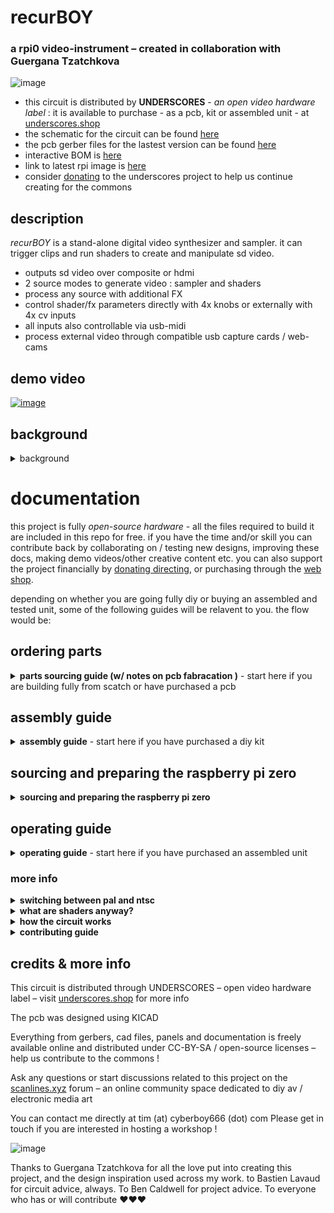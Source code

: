 # recurBOY

### a rpi0 video-instrument – created in collaboration with Guergana Tzatchkova

![image](https://user-images.githubusercontent.com/12017938/207971116-0152edc6-6a2f-4f87-9789-778365fedfdc.png)


- this circuit is distributed by __UNDERSCORES__ - _an open video hardware label_ : it is available to purchase - as a pcb, kit or assembled unit - at [underscores.shop](https://underscores.shop/recurboy/)
- the schematic for the circuit can be found [here](/hardware/schematic.pdf)
- the pcb gerber files for the lastest version can be found [here](/hardware/gerber_latest.zip)
- interactive BOM is [here](https://htmlpreview.github.io/?https://github.com/cyberboy666/recurBOY/blob/main/hardware/bom/ibom.html)
- link to latest rpi image is [here](https://github.com/cyberboy666/recurBOY/releases/tag/v2.1.1)
- consider [donating](https://opencollective.com/underscores) to the underscores project to help us continue creating for the commons

## description

_recurBOY_ is a stand-alone digital video synthesizer and sampler. it can trigger clips and run shaders to create and manipulate sd video. 

- outputs sd video over composite or hdmi
- 2 source modes to generate video : sampler and shaders
- process any source with additional FX
- control shader/fx parameters directly with 4x knobs or externally with 4x cv inputs
- all inputs also controllable via usb-midi
- process external video through compatible usb capture cards / web-cams


## demo video

[![image](https://github.com/cyberboy666/recurBOY/assets/12017938/df34ddad-48bd-4a7d-adc8-c07fd9fc4830)](https://videos.scanlines.xyz/w/5WkEcwTpqrN5Nh6LpczcTi)


## background

<details><summary>background</summary>

recurBOY was originally designed in 2019 by tim & guergana to be built together with others in group workshop soldering sessions - the design is a spinoff from [r_e_c_u_r](https://github.com/cyberboy666/r_e_c_u_r) an existing project tim created and maintains. r_e_c_u_r is simple to assemble but more complex to operate due to its scope and customizablity. recurBOY distills the best parts, aiming to be simpler and more beginner friendly. it uses cheaper parts and runs on a raspberry pi zero which can be a fraction the price of the pi3 used in r_e_c_u_r.


</details>

# documentation

this project is fully _open-source hardware_ - all the files required to build it are included in this repo for free. if you have the time and/or skill you can contribute back by collaborating on / testing new designs, improving these docs, making demo videos/other creative content etc. you can also support the project financially by [donating directing](https://opencollective.com/underscores), or purchasing through the [web shop](https://underscores.shop).

depending on whether you are going fully diy or buying an assembled and tested unit, some of the following guides will be relavent to you. the flow would be:

## ordering parts

<details><summary><b>parts sourcing guide (w/ notes on pcb fabracation )</b> - start here if you are building fully from scatch or have purchased a pcb</summary>

i try to source all the parts i can from either:
- [tayda](https://www.taydaelectronics.com/) ; cheaper for common parts like resistors etc, also good for mechanical parts like switches and buttons
- [mouser](https://www.mouser.de/) ; has lots more options, speciality video ic's, can sometimes cost more (free shipping on orders over 50euros)
- other ; ocationally there will be parts which will need to be sourced elsewhere - usaully either aliexpress, ebay or amazon etc...

take a look at the [full_bom](/hardware/bom/full_bom.csv) for this project to see where i am sourcing each part from
  

## import into tayda

- go to the [tayda quick order](https://www.taydaelectronics.com/quick-order/) and in bottom corner choose _add from file_
- select the file [tayda_bom.csv](./hardware/bom/tayda_bom.csv) in the BOM folder (you will have to download it first or clone this repo)
- after importing select _add to cart_
- __NOTE:__ the minimum value for resistors is 10, so you may need to modify these values to add to cart (or if they are already modified here you will need to see the  full_bom for actual part QTY) 

- OPTIONAL: it is a good idea to add some dip-ic sockets and 2.54pin headers/sockets to your tayda order if you dont have them around already
  
## import into mouser

- go to [mouser bom tool](https://nz.mouser.com/Bom/) and click _upload spreadsheet_
- select the file [mouser_bom.csv](./hardware/bom/mouser_bom.csv) in this folder (you will have to download it first or clone this repo), then _upload my spreadsheet_ and _next_
- ensure that __Mouser Part Number__ is selected in the dropdown above the first row, then _next_, _process_
- if everything looks correct can now put _add to basket_

## sourcing __other__ specific parts

the recurBOY has a few less common parts that can not be found at either tayda or mouser.

### 1.8 inch tft display (ST7735S)

i use the [cuiisw](https://www.aliexpress.com/item/32996979276.html?spm=a2g0o.order_list.order_list_main.54.7f261802dUZENo) on _aliexpress_ - however there are many different brands with compatable products, both on ali, amazon and ebay etc...

to tell if a display you are looking at is compatable, check for the following things:
- 1.8inch in size (128x160px), rgb and tft - _not_ oled etc
- uses ST7735S driver over SPI
- pins order match the cuiisw one: __GND | VDD | SCL | SDA | RST | DC | CS | BLK__

![image](https://user-images.githubusercontent.com/12017938/207747804-26faaa6e-4a90-4c68-87eb-1ffc2de48d17.png)

![image](https://user-images.githubusercontent.com/12017938/207747759-d8ddd5a7-f43c-4782-8fd7-5ee011fd5943.png)

for example, i can tell that the [waveshare](https://www.waveshare.com/1.8inch-lcd-module.htm) version is __NOT__ compatable, since although the size and type and driver all match, the _pin order is different_ (they break the pins out to: _BL | RST | DC | CS | CL | DIN | GND | VCC_ )

(this is a shame since i usually recommend waveshare as a reliable supply for these kinds of things if people are less happy to source through ali)

### 5 way tact switch

to save space on the interface we used this 5 way tact switch (10x10mm through hole) - also sourced from [aliexpress](https://www.aliexpress.com/item/4000590085207.html) - you can find these on other places such as amazon and ebay aswell.

![image](https://user-images.githubusercontent.com/12017938/207749550-0d12a8e7-d50b-4868-9567-5842c159ec25.png)

main thing to look for here is that they are the right size, and the switch is through hole (tht) - as there are other surface mount versions around too.

### other parts to source

- 2x20 pin header [from tayda](https://www.taydaelectronics.com/2x20-pin-2-54mm-double-row-female-pin-header.html) if your rpi_zero doesnt come with this, + strip of [header pins](https://www.taydaelectronics.com/40-pin-2-54-mm-single-row-pin-header-strip.html) you can cut two from to solder onto the tv_out pins, 
- caps for the 12x12mm switches can be found on [tayda](https://www.taydaelectronics.com/electromechanical/switches-key-pad/tact-switch/round-tactile-push-button-cap-blue-color.html) in a few differnt colours. also can be got on ali/elsewhere
- caps for the 5way tact switch can also be found on [aliexpress](https://www.aliexpress.com/item/32810107963.html) or elsewhere Diameter: __8.5 MM * 10.5 MM high Inner hole: 3.1 * 3.1 MM__
- the __raspberry pi zero__ itself - see [here](/README.md#sourcing-and-preparing-the-raspberry-pi-zero)

# ordering pcbs

you can support this project by buying individual pcbs from the [shop](https://underscores.shop). if you would rather have pcbs fabricated from gerbers directly the file you need is [here](/hardware/gerber_latest.zip) 

- i get my pcbs fabricated from [jlcpcb](https://cart.jlcpcb.com/quote) - 5 is the minumum order per design
- upload the zip file with the `add gerber file` button
- the default settings are mostly fine - set the __PCB Qty__ and __PCB Color__ settings (you can check that the file looks correct with pcb veiwer)
- it may be best to combine orders with other pcbs you want to have fab'd since the shipping can cost more than the items - also orginising group buys is a good way to distribute the extra pcbs /costs 
  
i often use jlcpcb because they are reliable, cheap and give you an option of colours. remember though that the cheapest Chinese fab houses are not always the most ethical or environmently friendly - if you can afford it consider supporting local companies. 

</details>

## assembly guide

<details><summary><b>assembly guide</b> - start here if you have purchased a diy kit</summary>
  

## interactive BOM for build guiding

follow this link to view the [interactive BOM](https://htmlpreview.github.io/?https://github.com/cyberboy666/recurBOY/blob/main/hardware/bom/ibom.html)
  


## general solder advices

- remember to heat pad first (2-3seconds), then add solder, then continue to heat (1-2seconds)

- Checkout the web-comic [soldering is easy](https://mightyohm.com/files/soldercomic/FullSolderComic_EN.pdf) for more soldering advice
  
## specific assembly advice

### Step 1: R1 - R4, D1 - D8
start by placing the resistors and diodes. it is important that the diodes are placed in the correct direction ! for resistors it does not matter.

### Step 2: J8, J6
there are two parts that need to be placed from the bottom. this is so the raspberry pi can be attached underneath. turn the board over and find j8 - the 2x20 pin socket will connect to the pi0 gpio pins. it is very important that these are soldered on straight. next to this is j6 – a double pin socket that will connect to the pi0 tv out.

### Step 3: U1, SW1-5, J9
flip back to the front. now you can solder the ic and buttons. use the ic socket. also try to make sure the 5-way button is straight before soldering all the pins

### Step 4: J5
for screen make sure the included 8x1 pin header is soldered to it first - with short pin end to the screen. then you can solder the screen - with long header pin ends through the recurBOY pcb.

### Step 5: J1-4, J7
next solder the top row of jacks and the RCA connector

### Step 6: RV1 - RV5
now you can solder the potentiometers.

you may need to also solder the 2x20 gpio-header to the raspberry pi and a 1x2 pin-header for the tv-out - then your raspberry pi should slot into the bottom of the pcb.

### flashing image to sd card

you can flash the recurBOY image to a sd card if you didnt get one from me, or to update its firmware.  download [the lastest image here](https://github.com/cyberboy666/recurBOY/releases) and install an image-flashing program like [etcher](https://www.balena.io/etcher/) - select the downloaded zip file and sdcard in the program and let it flash
  


</details>

## sourcing and preparing the raspberry pi zero

<details><summary><b>sourcing and preparing the raspberry pi zero</b></summary>

  
unless you purchase a [raspberry pi zero from __underscores__](https://underscores.shop/product/raspberry-pi-zero-1w/) along-side your assembled and tested _recurBOY_ unit you will need to source and prepare the raspberry pi zero yourself:
  
recurBOY was designed to work with the first generation of reaspberry pi zeros:
 
- __Raspberry Pi Zero__ (2015) - no csi port, not needed for recurBOY
- __Raspberry Pi Zero v1.3__ (2016) - same as above but with csi port
- __Raspberry Pi Zero W__ (2017) - added wifi and bluetooth - wifi can be useful for transfering files wirelessly but not needed
- __Raspberry Pi Zero WH__ (2018) - same as above but with the 2x20 header pre-soldered
  
with all of these versions you will need to solder a 2x1_pin_header to the tv_out pins on the rpi (in line with the gpio header) - this then connects to the recurboy pcb with 2x1_pin_socket soldered on underside of the board:
  
![image](https://user-images.githubusercontent.com/12017938/207754805-2adee7a7-f1d2-4663-a62f-74863cc9e2eb.png)
  
in 2021 rpi launched [__Raspberry Pi Zero 2 W__](https://www.raspberrypi.com/products/raspberry-pi-zero-2-w/) - this is an upgrade to the original series of pi zeros. I have tested these with recurBOY and they work very well - runs faster / smoother than with the original.
  
one difference with this new version however is that they no longer break out the tv_out to pins. for this version you will need to solder jumper wires onto the tv_out pads, which are on the bottom of the board, next to the hdmi port.

i recommend using an [angled 2x1_pin_header](https://www.taydaelectronics.com/40-pin-2-54-mm-angle-single-row-pin-header.html) and placing it first into the socket on the recurBOY - then take care to solder the correct wires (__tv_out__ + __gnd__ ) to the angled pins and pads under pi_zero2 - __in this picture BLACK is GND and RED is TV_OUT__

  ![image](https://github.com/cyberboy666/recurBOY/assets/12017938/a1f9687b-c3d1-4227-932b-c689f1e00418)


once soldered you can twist the pi_zero, attach the main gpio headers and tuck the wires under the protruding rca jack to keep them hidden:

![image](https://github.com/cyberboy666/recurBOY/assets/12017938/9b53a4fa-8de9-458d-b1ca-6d12ce3a4d9c)


  
</details>

## operating guide
  
<details><summary><b>operating guide</b> - start here if you have purchased an assembled unit</summary>

![image](https://user-images.githubusercontent.com/12017938/192133313-97dffbea-41c0-44d0-b04d-b71c0b3cf532.png)

### NAVIGATION

recurBOY has 2 source modes : `sampler` & `shaders` . pressing the __MODE__
button will cycle through these modes. you can tell which mode is selected by looking at the title and colour of the display.

### CONTENT SELECTION

the _nav_button_ can be pressed UP , DOWN , LEFT, RIGHT and IN. we will not use the IN button for now. pressing UP and DOWN lets you scroll through the list of content - either samples or shaders depending on the MODE. pressing SELECT on a row will start playing it. the playing content will be highlighted on the display and the ▶️ play symbol will display next to the MODE.

pressing the play/pause button will toggle this state. when the content is stopped the ⏹ will be displayed.

to safely turn off recurBOY hold down the play/pause button for 5 seconds. it is not recommended to remove your usb-drive while recurBOY is operating.

### Videos

the content list while in sampler MODE comes from the `~/Videos` folder on the pi's SD card and the `/Videos` folder on top level of an attached usb-drive. any .mp4, .mkv, .avi or .mov file will be shown although it is not guaranteed it will work with the player - we find sd h264 mp4 to be most reliable.

### Shaders

the content list while in the shaders MODE comes from the `~/Shaders` folder on the pi and in the `/Shaders` folder on top level of an attached device.

while the display is in SHADER mode you can use the 4 knobs or CV inputs to manipulate the shader parameters. each shader has 3 parameters mapped to input 0, 1 and 2. input 3 always controls the speed.

![image](https://user-images.githubusercontent.com/12017938/192133386-87cfa086-68dd-4a37-a210-a4cd647a51b1.png)

### Fx

from any source mode (SAMPLER or SHADERS) you can press the RIGHT nav_button to enter FX mode. This mode applies effects or filters to the media that is currently playing. Once you enter FX mode, you can navigate the same way as in SAMPLER or SHADERS with UP, DOWN and start the effect with SELECT. pressing LEFT will return to the previous screen.

these shaders need to be stored at `~/Fx` folder on the pi and `/Fx` folder on top level of attached usb drive. pressing the FX button will toggle the selected effect on and off. this effect will process whichever of the sources is selected.

the 4 knobs / cv inputs will control parameters of the effect when source SHADERS mode is not selected.

### Capture

if recurBOY is powered up with a compatible usb-capture card/web-cam plugged into the OTG data_usb input then a third SOURCE MODE will appear when MODE BUTTON is cycled through. within this mode you can start the _capture_ which will take video from this external device and send it through the FX MODES for processing

</details>

### more info

<details><summary><b>switching between pal and ntsc</b></summary>

- to switch the video format that your recurBOY uses, power down the device and put the sd card into a computer.
- now inside the `boot` partition look for a file called `config.txt`
- open it with any text editor and search for `sdtv_mode`
- here you can switch between `0` for _normal ntsc_ and `2` for _normal pal_
- save the file, safely eject the sd and put it back into the pi
- see [docs](https://www.raspberrypi.com/documentation/computers/config_txt.html#sdtv_mode) here for more settings

</details>

<details><summary><b>what are shaders anyway?</b></summary>
  
shaders are small text files of code that tell a graphics card what to draw. they use a language called glsl to communicate what colour a pixel should be and where. you don't have to understand every line to begin playing around with them.

in recurBOY we use shaders in two places - the SHADERS mode is used for launching shaders that generate video. these shaders take no video inputs. we also use shaders in the FX mode. here we are selecting shaders that process video. these take one video source as input and pass it through the fx shader.

the type of shader recurBOY can play is called GLES. this is the shader language used for embedded systems, including raspberry pi's and mobile phones.

![image](https://user-images.githubusercontent.com/12017938/192133557-cf8bfb17-41c3-4cf0-95d6-7501d25f494f.png)

thanks to [Erogenous Tones](http://erogenous-tones.com/) - a modular synth company who have a
mature and very powerful shader-playing video instrument called STRUCTURE - we now also have a web-based environment for browsing, modifying and creating shaders to perform with.

go to [glsl.erogenous-tones.com](https://glsl.erogenous-tones.com) - if you select any example you will see the code used to create the patch. try changing some of the numbers - modifying the input parameters is especially interesting.

when you are happy with the results select the save as .glsl file. Now copy this file onto your USB in the correct folder - /Shaders and connect to recurBOY

for more information on understanding and writing shaders yourself check out [The Book of Shaders](https://thebookofshaders.com/) by Gonzalez Vivo.
                                                                                                                             
</details>

<details><summary><b>how the circuit works</b></summary>
  
### reading button presses

we can use some of the GPIO pins on the raspberry pi to know when a button is pressed. one side of the button is connected to the pin and the other is connected to ground. on the raspberry pi we tell these pins to pull up. this means they are HIGH by default. when the button is pressed however the circuit connecting the pin to ground is completed and the pin becomes LOW. in the code we ask the state of a GPIO pin and if LOW we know the button is pressed.

![image](https://user-images.githubusercontent.com/12017938/192133647-47b9d445-207e-4996-8ebd-5e2926eca164.png)

### reading continuous inputs

digital pins - HIGH/LOW are good for discrete inputs like button presses which can only be OFF/ON. however we also want to have continuous inputs for example from knobs which can be set to any amount between LOW and HIGH. this kind of input is called analog - the reading is analogous to the voltage on the pin. since raspberry pi has no analog GPIO pins we need to introduce a new part - the MCP3008. this type of ic is called an analog to digital converter or adc for short. it has 8 analog pins which read the voltage applied to them and converts it to digital information. this information can be understood by the raspberry pi's digital pins. in this case using a digital protocol called SPI.

### potentiometers

four of the MCP3008 channels are connected to potentiometers which in this circuit act as voltage dividers. one side of the pot is connected to
+5V and the other to GND. The output is always some voltage between these. after passing through the adc this voltage value between GND and +5V is converted to a number between 0 and 1024

![image](https://user-images.githubusercontent.com/12017938/192133689-cf1db5b2-33bf-43de-b94f-3e4d7d4bf429.png)

### cv inputs

the other four MCP3008 channels are connected to 3.5mm jacks. this allows the voltage to be set by external devices - this kind of interaction between instruments is called Control Voltage or CV each of the CV inputs also use a resistor and two diodes - these are to protect the IC from incoming voltages above +5V or below GND

![image](https://user-images.githubusercontent.com/12017938/192133706-bb532af6-e862-46cb-bf3e-730c6b154864.png)

### display

the raspberry pi also connects to the display screen with GPIO pins - this time the pins are used as outputs, telling the screen which pixels to colour - again the protocol used here is SPI - but we dont need to worry about how exactly this works - there is a python library that is used to describe what the screen should show
                                                                                                                             
</details>

<details><summary><b>contributing guide</b></summary>
  
if you would like to contribute back to these projects in some way but dont know how the best thing (for now) would be to reach out to me directly ( tim@cyberboy666.com or @cyberboy666 on scanlines forum) - i will be happy to help
  
</details>


## credits & more info


This circuit is distributed through UNDERSCORES – open video hardware label – visit [underscores.shop](https://underscores.shop) for more info

The pcb was designed using KICAD

Everything from gerbers, cad files, panels and documentation is freely available online and distributed under CC-BY-SA / open-source licenses – help us contribute to the commons !

Ask any questions or start discussions related to this project on the [scanlines.xyz](https://scanlines.xyz) forum – an online community space dedicated to diy av / electronic media art

You can contact me directly at tim (at) cyberboy666 (dot) com 
Please get in touch if you are interested in hosting a workshop !

![image](https://user-images.githubusercontent.com/12017938/192133285-0cabdc30-9759-4a75-b5f9-2cd4231c50cf.png)


Thanks to Guergana Tzatchkova for all the love put into creating this project, and the design inspiration used across my work. to Bastien Lavaud for circuit advice, always. To Ben Caldwell for project advice. To everyone who has or will contribute ♥♥♥


